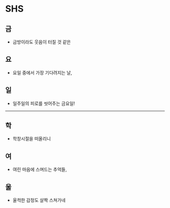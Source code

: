 # SHS

## 금
- 금방이라도 웃음이 터질 것 같은

## 요
- 요일 중에서 가장 기다려지는 날,

## 일
- 일주일의 피로를 씻어주는 금요일!

---

## 학
- 학창시절을 떠올리니

## 여
- 여린 마음에 스며드는 추억들,

## 울
- 울컥한 감정도 살짝 스쳐가네
